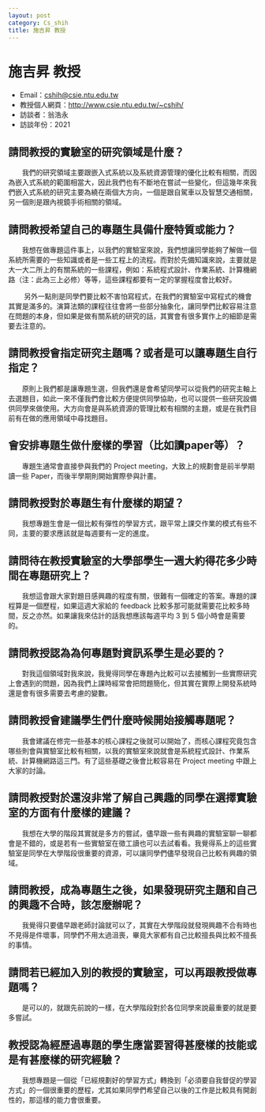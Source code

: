 ```yaml
---
layout: post
category: Cs_shih
title: 施吉昇 教授
---
```


#  施吉昇 教授

- Email：cshih@csie.ntu.edu.tw
- 教授個人網頁：<http://www.csie.ntu.edu.tw/~cshih/>
- 訪談者：翁浩永
- 訪談年份：2021

## 請問教授的實驗室的研究領域是什麼？

&emsp;&emsp;我們的研究領域主要跟嵌入式系統以及系統資源管理的優化比較有相關，而因為嵌入式系統的範圍相當大，因此我們也有不斷地在嘗試一些變化，但這幾年來我們嵌入式系統的研究主要為繞在兩個大方向，一個是跟自駕車以及智慧交通相關，另一個則是跟內視鏡手術相關的領域。

## 請問教授希望自己的專題生具備什麼特質或能力？

&emsp;&emsp;我想在做專題這件事上，以我們的實驗室來說，我們想讓同學能夠了解做一個系統所需要的一些知識或者是一些工程上的流程。而對於先備知識來說，主要就是大一大二所上的有關系統的一些課程，例如：系統程式設計、作業系統、計算機網路（注：此為三上必修）等等，這些課程都要有一定的掌握程度會比較好。

&emsp;&emsp;
另外一點則是同學們要比較不害怕寫程式，在我們的實驗室中寫程式的機會其實是滿多的。演算法類的課程往往會將一些部分抽象化，讓同學們比較容易注意在問題的本身，但如果是做有關系統的研究的話，其實會有很多實作上的細節是需要去注意的。

## 請問教授會指定研究主題嗎？或者是可以讓專題生自行指定？

&emsp;&emsp;原則上我們都是讓專題生選，但我們還是會希望同學可以從我們的研究主軸上去選題目，如此一來不僅我們會比較方便提供同學協助，也可以提供一些研究設備供同學來做使用。大方向會是與系統資源的管理比較有相關的主題，或是在我們目前有在做的應用領域中尋找題目。

## 會安排專題生做什麼樣的學習（比如讀paper等）？

&emsp;&emsp;專題生通常會直接參與我們的 Project meeting，大致上的規劃會是前半學期讀一些 Paper，而後半學期則開始實際參與計畫。

## 請問教授對於專題生有什麼樣的期望？

&emsp;&emsp;我想專題生會是一個比較有彈性的學習方式，跟平常上課交作業的模式有些不同，主要的要求應該就是每週要有一定的進度。

## 請問待在教授實驗室的大學部學生一週大約得花多少時間在專題研究上？

&emsp;&emsp;我想這會跟大家對題目感興趣的程度有關，很難有一個確定的答案。專題的課程算是一個歷程，如果這週大家給的 feedback 比較多那可能就需要花比較多時間，反之亦然。如果讓我來估計的話我想應該每週平均 3 到 5 個小時會是需要的。

## 請問教授認為為何專題對資訊系學生是必要的？

&emsp;&emsp;對我這個領域對我來說，我覺得同學在專題內比較可以去接觸到一些實際研究上會遇到的問題，因為我們上課時經常會把問題簡化，但其實在實際上開發系統時還是會有很多需要去考慮的變數。

## 請問教授會建議學生們什麼時候開始接觸專題呢？

&emsp;&emsp;我會建議在修完一些基本的核心課程之後就可以開始了，而核心課程究竟包含哪些則會與實驗室比較有相關，以我的實驗室來說就會是系統程式設計、作業系統、計算機網路這三門。有了這些基礎之後會比較容易在 Project meeting 中跟上大家的討論。

## 請問教授對於還沒非常了解自己興趣的同學在選擇實驗室的方面有什麼樣的建議？

&emsp;&emsp;我想在大學的階段其實就是多方的嘗試，儘早跟一些有興趣的實驗室聊一聊都會是不錯的，或是若有一些實驗室在徵工讀也可以去試看看。我覺得系上的這些實驗室是同學在大學階段很重要的資源，可以讓同學們儘早發現自己比較有興趣的領域。

## 請問教授，成為專題生之後，如果發現研究主題和自己的興趣不合時，該怎麼辦呢？

&emsp;&emsp;我覺得只要儘早跟老師討論就可以了，其實在大學階段就發現興趣不合有時也不見得是件壞事，同學們不用太過沮喪，畢竟大家都有自己比較擅長與比較不擅長的事情。

## 請問若已經加入別的教授的實驗室，可以再跟教授做專題嗎？

&emsp;&emsp;是可以的，就跟先前說的一樣，在大學階段對於各位同學來說最重要的就是要多嘗試。

## 教授認為經歷過專題的學生應當要習得甚麼樣的技能或是有甚麼樣的研究經驗？

&emsp;&emsp;我想專題是一個從「已經規劃好的學習方式」轉換到「必須要自我督促的學習方式」的一個很重要的歷程，尤其如果同學們希望自己以後的工作是比較具有開創性的，那這樣的能力會很重要。

